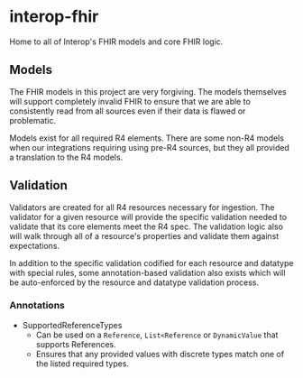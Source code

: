 # interop-fhir

Home to all of Interop's FHIR models and core FHIR logic.

## Models

The FHIR models in this project are very forgiving. The models themselves will support completely invalid FHIR to ensure
that we are able to consistently read from all sources even if their data is flawed or problematic.

Models exist for all required R4 elements. There are some non-R4 models when our integrations requiring using pre-R4
sources, but they all provided a translation to the R4 models.

## Validation

Validators are created for all R4 resources necessary for ingestion. The validator for a given resource will provide the
specific validation needed to validate that its core elements meet the R4 spec. The validation logic also will walk
through all of a resource's properties and validate them against expectations.

In addition to the specific validation codified for each resource and datatype with special rules, some annotation-based
validation also exists which will be auto-enforced by the resource and datatype validation process.

### Annotations

* SupportedReferenceTypes
    * Can be used on a `Reference`, `List<Reference` or `DynamicValue` that supports References.
    * Ensures that any provided values with discrete types match one of the listed required types.
